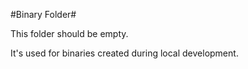 #Binary Folder#

This folder should be empty.

It's used for binaries created during local development.
